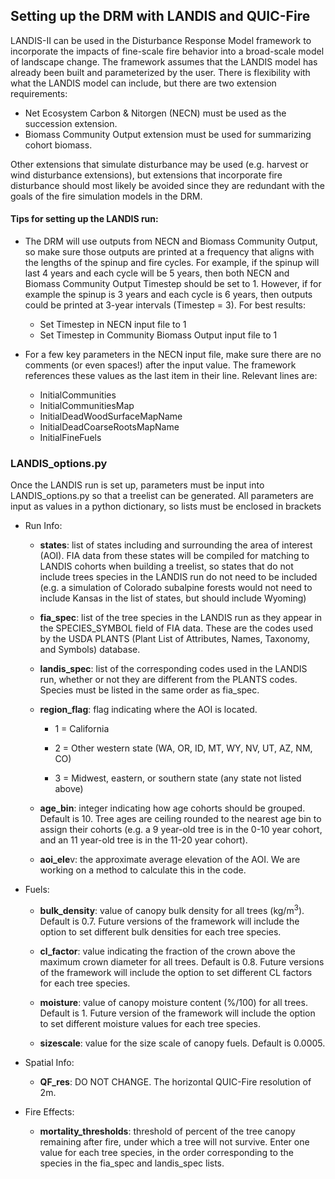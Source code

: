 ## Setting up the DRM with LANDIS and QUIC-Fire

LANDIS-II can be used in the Disturbance Response Model framework to incorporate the impacts of fine-scale fire
behavior into a broad-scale model of landscape change. The framework assumes that the LANDIS model has already
been built and parameterized by the user. There is flexibility with what the LANDIS model can include, but there
are two extension requirements:

- Net Ecosystem Carbon & Nitorgen (NECN) must be used as the succession extension. 
- Biomass Community Output extension must be used for summarizing cohort biomass.

Other extensions that simulate disturbance may be used (e.g. harvest or wind disturbance extensions), but extensions
that incorporate fire disturbance should most likely be avoided since they are redundant with the goals of the fire
simulation models in the DRM.

#### Tips for setting up the LANDIS run:

+ The DRM will use outputs from NECN and Biomass Community Output, so make sure those outputs are printed at a
frequency that aligns with the lengths of the spinup and fire cycles. For example, if the spinup will last 4 years
and each cycle will be 5 years, then both NECN and Biomass Community Output Timestep should be set to 1.
However, if for example the spinup is 3 years and each cycle is 6 years, then outputs could be printed at 
3-year intervals (Timestep = 3). For best results:

	+ Set Timestep in NECN input file to 1
	+ Set Timestep in Community Biomass Output input file to 1

+ For a few key parameters in the NECN input file, make sure there are no comments (or even spaces!) after the 
input value. The framework references these values as the last item in their line. Relevant lines are:

	+ InitialCommunities
	+ InitialCommunitiesMap
	+ InitialDeadWoodSurfaceMapName
	+ InitialDeadCoarseRootsMapName
	+ InitialFineFuels

### LANDIS_options.py

Once the LANDIS run is set up, parameters must be input into LANDIS_options.py so that a treelist can be generated.
All parameters are input as values in a python dictionary, so lists must be enclosed in brackets 

+ Run Info:

	+ **states**: list of states including and surrounding the area of interest (AOI). FIA data from these states
will be compiled for matching to LANDIS cohorts when building a treelist, so states that do not include trees species
in the LANDIS run do not need to be included (e.g. a simulation of Colorado subalpine forests would not need to 
include Kansas in the list of states, but should include Wyoming)

	+ **fia_spec**: list of the tree species in the LANDIS run as they appear in the SPECIES_SYMBOL field of FIA data.
These are the codes used by the USDA PLANTS (Plant List of Attributes, Names, Taxonomy, and Symbols) database.

	+ **landis_spec**: list of the corresponding codes used in the LANDIS run, whether or not they are different from
the PLANTS codes. Species must be listed in the same order as fia_spec.

	+ **region_flag**: flag indicating where the AOI is located. 

		+ 1 = California

		+ 2 = Other western state (WA, OR, ID, MT, WY, NV, UT, AZ, NM, CO)

		+ 3 = Midwest, eastern, or southern state (any state not listed above)

	+ **age_bin**: integer indicating how age cohorts should be grouped. Default is 10. Tree ages are ceiling rounded
to the nearest age bin to assign their cohorts (e.g. a 9 year-old tree is in the 0-10 year cohort, and an 11 year-old tree
is in the 11-20 year cohort).

	+ **aoi_ele**v: the approximate average elevation of the AOI. We are working on a method to calculate this in the
code.

+ Fuels:

	+ **bulk_density**: value of canopy bulk density for all trees (kg/m<sup>3</sup>). Default is 0.7. Future versions 
of the framework will include the option to set different bulk densities for each tree species.

	+ **cl_factor**: value indicating the fraction of the crown above the maximum crown diameter for all trees. Default 
is 0.8. Future versions of the framework will include the option to set different CL factors for each tree species.

	+ **moisture**: value of canopy moisture content (%/100) for all trees. Default is 1. Future version of the 
framework will include the option to set different moisture values for each tree species.

	+ **sizescale**: value for the size scale of canopy fuels. Default is 0.0005.

+ Spatial Info:

	+ **QF_res**: DO NOT CHANGE. The horizontal QUIC-Fire resolution of 2m.

+ Fire Effects:

	+ **mortality_thresholds**: threshold of percent of the tree canopy remaining after fire, under which a tree will
not survive. Enter one value for each tree species, in the order corresponding to the species in the fia_spec and
landis_spec lists. 



